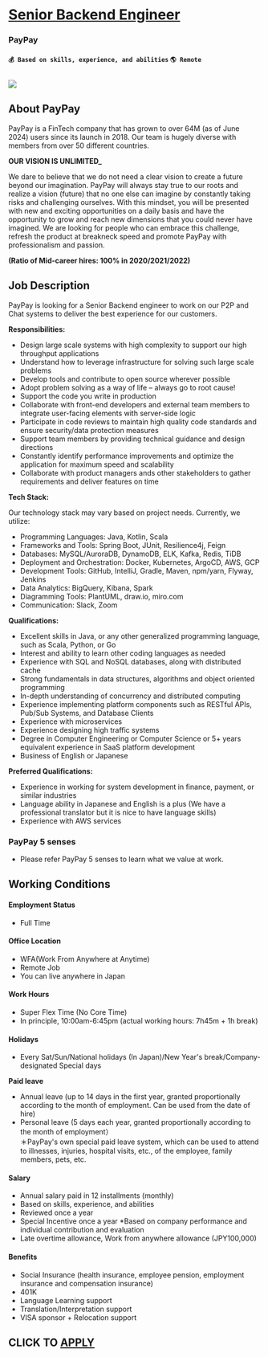 # [Senior Backend Engineer](https://www.remotewlb.com/apply/senior-backend-engineer-118196)  
### PayPay  
#### `💰 Based on skills, experience, and abilities` `🌎 Remote`  

## **![](https://i.imgur.com/NXJtFAQ.jpg)**

## **About PayPay**

PayPay is a FinTech company that has grown to over 64M (as of June 2024) users since its launch in 2018. Our team is hugely diverse with members from over 50 different countries.

**OUR VISION IS UNLIMITED_**

We dare to believe that we do not need a clear vision to create a future beyond our imagination. PayPay will always stay true to our roots and realize a vision (future) that no one else can imagine by constantly taking risks and challenging ourselves. With this mindset, you will be presented with new and exciting opportunities on a daily basis and have the opportunity to grow and reach new dimensions that you could never have imagined. We are looking for people who can embrace this challenge, refresh the product at breakneck speed and promote PayPay with professionalism and passion.

**(Ratio of Mid-career hires: 100% in 2020/2021/2022)**

##

## **Job Description**

PayPay is looking for a Senior Backend engineer to work on our P2P and Chat systems to deliver the best experience for our customers.

**Responsibilities:**

  * Design large scale systems with high complexity to support our high throughput applications
  * Understand how to leverage infrastructure for solving such large scale problems
  * Develop tools and contribute to open source wherever possible
  * Adopt problem solving as a way of life – always go to root cause!
  * Support the code you write in production
  * Collaborate with front-end developers and external team members to integrate user-facing elements with server-side logic
  * Participate in code reviews to maintain high quality code standards and ensure security/data protection measures
  * Support team members by providing technical guidance and design directions
  * Constantly identify performance improvements and optimize the application for maximum speed and scalability
  * Collaborate with product managers ands other stakeholders to gather requirements and deliver features on time

**Tech Stack:**

Our technology stack may vary based on project needs. Currently, we utilize:

  * Programming Languages: Java, Kotlin, Scala
  * Frameworks and Tools: Spring Boot, JUnit, Resilience4j, Feign
  * Databases: MySQL/AuroraDB, DynamoDB, ELK, Kafka, Redis, TiDB
  * Deployment and Orchestration: Docker, Kubernetes, ArgoCD, AWS, GCP
  * Development Tools: GitHub, IntelliJ, Gradle, Maven, npm/yarn, Flyway, Jenkins
  * Data Analytics: BigQuery, Kibana, Spark
  * Diagramming Tools: PlantUML, draw.io, miro.com
  * Communication: Slack, Zoom

**Qualifications:**

  * Excellent skills in Java, or any other generalized programming language, such as Scala, Python, or Go
  * Interest and ability to learn other coding languages as needed
  * Experience with SQL and NoSQL databases, along with distributed cache
  * Strong fundamentals in data structures, algorithms and object oriented programming
  * In-depth understanding of concurrency and distributed computing
  * Experience implementing platform components such as RESTful APIs, Pub/Sub Systems, and Database Clients
  * Experience with microservices
  * Experience designing high traffic systems
  * Degree in Computer Engineering or Computer Science or 5+ years equivalent experience in SaaS platform development
  * Business of English or Japanese 

**Preferred Qualifications:**

  * Experience in working for system development in finance, payment, or similar industries
  * Language ability in Japanese and English is a plus (We have a professional translator but it is nice to have language skills)
  * Experience with AWS services

### PayPay 5 senses

  * Please refer PayPay 5 senses to learn what we value at work.

## **Working Conditions**

#### Employment Status

  * Full Time

#### Office Location

  * WFA(Work From Anywhere at Anytime) 
  * Remote Job 
  * You can live anywhere in Japan 

#### Work Hours

  * Super Flex Time (No Core Time)
  * In principle, 10:00am-6:45pm (actual working hours: 7h45m + 1h break)

#### Holidays

  * Every Sat/Sun/National holidays (In Japan)/New Year's break/Company-designated Special days

**Paid leave**

  * Annual leave (up to 14 days in the first year, granted proportionally according to the month of employment. Can be used from the date of hire)
  * Personal leave (5 days each year, granted proportionally according to the month of employment）  
＊PayPay's own special paid leave system, which can be used to attend to illnesses, injuries, hospital visits, etc., of the employee, family members, pets, etc.

#### Salary

  * Annual salary paid in 12 installments (monthly)
  * Based on skills, experience, and abilities
  * Reviewed once a year
  * Special Incentive once a year *Based on company performance and individual contribution and evaluation
  * Late overtime allowance, Work from anywhere allowance (JPY100,000)

#### Benefits

  * Social Insurance (health insurance, employee pension, employment insurance and compensation insurance)
  * 401K
  * Language Learning support
  * Translation/Interpretation support
  * VISA sponsor + Relocation support

  
## CLICK TO [APPLY](https://www.remotewlb.com/apply/senior-backend-engineer-118196)

